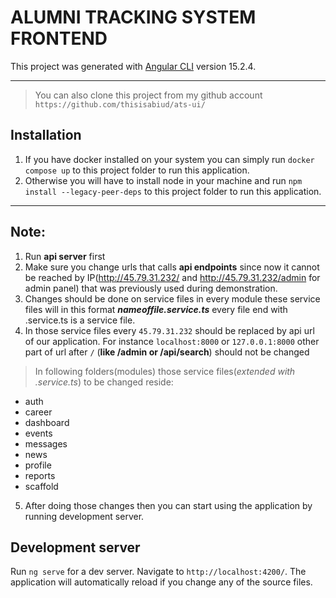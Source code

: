 # ALUMNI TRACKING SYSTEM FRONTEND

This project was generated with [Angular CLI](https://github.com/angular/angular-cli) version 15.2.4.

---

> You can also clone this project from my github account `https://github.com/thisisabiud/ats-ui/`

## Installation

1. If you have docker installed on your system you can simply run `docker compose up` to this project folder to run this application. 
2. Otherwise you will have to install node in your machine and run `npm install --legacy-peer-deps` to this project folder to run this application.

---

## Note:
1. Run **api server** first
2. Make sure you change urls that calls **api endpoints** since now it cannot be reached by IP(http://45.79.31.232/ and http://45.79.31.232/admin for admin panel) that was previously used during demonstration.
3. Changes should be done  on service files in every module these service files will in this format ***nameoffile.service.ts*** every file end with .service.ts is a service file.
4. In those service files every `45.79.31.232` should be replaced by api url of our application. For instance `localhost:8000` or `127.0.0.1:8000` other part of url after `/` (**like /admin or /api/search**) should not be changed

> In following folders(modules) those service files(*extended with .service.ts*) to be changed reside:

- auth
- career
- dashboard
- events
- messages
- news
- profile
- reports
- scaffold


5. After doing those changes then you can start using the application by running development server.

## Development server

Run `ng serve` for a dev server. Navigate to `http://localhost:4200/`. The application will automatically reload if you change any of the source files.



